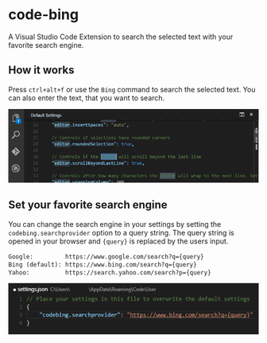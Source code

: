 # code-bing
A Visual Studio Code Extension to search the selected text with your favorite search engine.

## How it works

Press `ctrl+alt+f` or use the `Bing` command to search the selected text.
You can also enter the text, that you want to search.

![Preview](/images/preview.gif?raw=true)

## Set your favorite search engine

You can change the search engine in your settings by setting the `codebing.searchprovider` option to a query string.
The query string is opened in your browser and `{query}` is replaced by the users input.

```
Google:         https://www.google.com/search?q={query}
Bing (default):	https://www.bing.com/search?q={query}
Yahoo:          https://search.yahoo.com/search?p={query}
```

![Setting a search engine](/images/settings.png?raw=true)